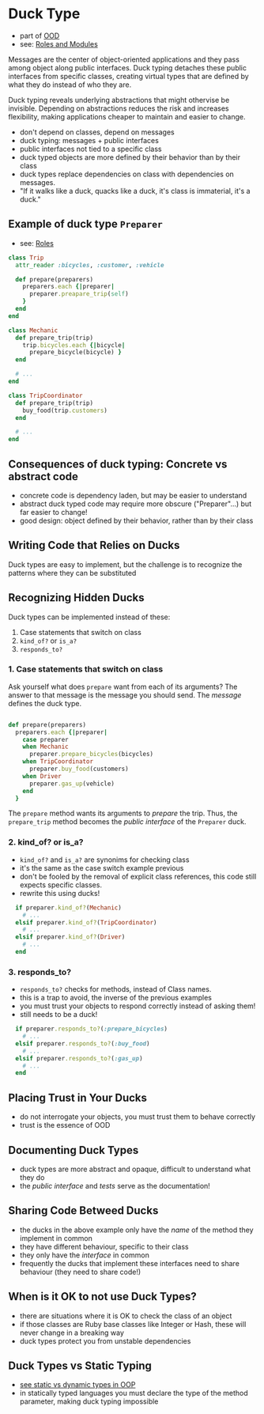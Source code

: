 # Duck Type
- part of [OOD](/pages/ood-object-oriented-design#duck-type)
- see: [Roles and Modules](/pages/ood-roles-modules)

Messages are the center of object-oriented applications and they pass among object along public interfaces.
Duck typing detaches these public interfaces from specific classes,
creating virtual types that are defined by what they do instead of who they are.

Duck typing reveals underlying abstractions that might othervise be invisible.
Depending on abstractions reduces the risk and increases flexibility,
making applications cheaper to maintain and easier to change.

- don't depend on classes, depend on messages
- duck typing: messages + public interfaces
- public interfaces not tied to a specific class
- duck typed objects are more defined by their behavior than by their class
- duck types replace dependencies on class with dependencies on messages.
- "If it walks like a duck, quacks like a duck, it's class is immaterial, it's a duck."

## Example of duck type `Preparer`
- see: [Roles](/pages/ood-roles-modules#finding-roles)

```ruby
class Trip
  attr_reader :bicycles, :customer, :vehicle

  def prepare(preparers)
    preparers.each {|preparer|
      preparer.preapare_trip(self)
    }
  end
end

class Mechanic
  def prepare_trip(trip)
    trip.bicycles.each {|bicycle|
      prepare_bicycle(bicycle) }
  end

  # ...
end

class TripCoordinator
  def prepare_trip(trip)
    buy_food(trip.customers)
  end

  # ...
end
```

## Consequences of duck typing: Concrete vs abstract code
- concrete code is dependency laden, but may be easier to understand
- abstract duck typed code may require more obscure ("Preparer"...) but far easier to change!
- good design: object defined by their behavior, rather than by their class

## Writing Code that Relies on Ducks
Duck types are easy to implement, but the challenge is to recognize the patterns where they can be substituted

## Recognizing Hidden Ducks
Duck types can be implemented instead of these:
1. Case statements that switch on class
2. `kind_of?` or `is_a?`
3. `responds_to?`

### 1. Case statements that switch on class
Ask yourself what does `prepare` want from each of its arguments?
The answer to that message is the message you should send.
The _message_ defines the duck type.

```ruby

def prepare(preparers)
  preparers.each {|preparer|
    case preparer
    when Mechanic
      preparer.prepare_bicycles(bicycles)
    when TripCoordinator
      preparer.buy_food(customers)
    when Driver
      preparer.gas_up(vehicle)
    end
  }
```

The `prepare` method wants its arguments to _prepare_ the trip.
Thus, the `prepare_trip` method becomes the _public interface_ of the `Preparer` duck.

### 2. kind_of? or is_a?
- `kind_of?` and `is_a?` are synonims for checking class
- it's the same as the case switch example previous
- don't be fooled by the removal of explicit class references, this code still expects specific classes.
- rewrite this using ducks!

```ruby
  if preparer.kind_of?(Mechanic)
    # ...
  elsif preparer.kind_of?(TripCoordinator)
    # ...
  elsif preparer.kind_of?(Driver)
    # ...
  end
```

### 3. responds_to?
- `responds_to?` checks for methods, instead of Class names.
- this is a trap to avoid, the inverse of the previous examples
- you must trust your objects to respond correctly instead of asking them!
- still needs to be a duck!

```ruby
  if preparer.responds_to?(:prepare_bicycles)
    # ...
  elsif preparer.responds_to?(:buy_food)
    # ...
  elsif preparer.responds_to?(:gas_up)
    # ...
  end
```

## Placing Trust in Your Ducks
- do not interrogate your objects, you must trust them to behave correctly
- trust is the essence of OOD

## Documenting Duck Types
- duck types are more abstract and opaque, difficult to understand what they do
- the _public interface_ and _tests_ serve as the documentation!

## Sharing Code Betweed Ducks
- the ducks in the above example only have the _name_ of the method they implement in common
- they have different behaviour, specific to their class
- they only have the _interface_ in common
- frequently the ducks that implement these interfaces need to share behaviour (they need to share code!)

## When is it OK to not use Duck Types?
- there are situations where it is OK to check the class of an object
- if those classes are Ruby base classes like Integer or Hash, these will never change in a breaking way
- duck types protect you from unstable dependencies

## Duck Types vs Static Typing
- [see static vs dynamic types in OOP](/pages/oop-object-oriented-programming#static-vs-dynamic-types-in-programming)
- in statically typed languages you must declare the type of the method parameter, making duck typing impossible
